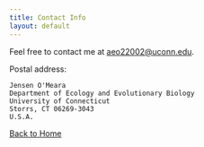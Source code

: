 ```yaml
---
title: Contact Info
layout: default
---
```


Feel free to contact me at <aeo22002@uconn.edu>.

Postal address: 

    Jensen O'Meara
    Department of Ecology and Evolutionary Biology 
    University of Connecticut 
    Storrs, CT 06269-3043
    U.S.A.

[Back to Home](https://jensenomeara.github.io/)

